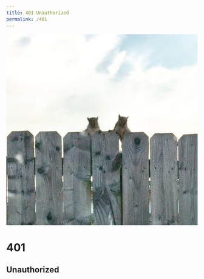 ```yaml
---
title: 401 Unauthorized
permalink: /401
---
```

<div class="status-page-container">
<div>
    <img src="/assets/img/code/401.jpg" alt="401 Unauthorized" />
    <h1>401</h1>
    <h2>Unauthorized</h2>
</div>
</div>
